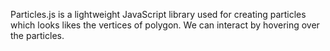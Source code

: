 Particles.js is a lightweight JavaScript library used for creating particles which looks likes the vertices of polygon. 
We can interact by hovering over the particles.
